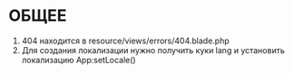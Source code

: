 # ОБЩЕЕ

1. 404 находится в resource/views/errors/404.blade.php
2. Для создания локализации нужно получить куки lang и установить локализацию App:setLocale()

